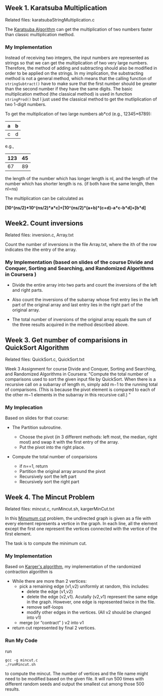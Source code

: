 
## Week 1. Karatsuba Multiplication

Related files: karatsubaStringMultiplication.c

The [Karatsuba Algorithm](https://en.wikipedia.org/wiki/Karatsuba_algorithm) can get the multiplication of two numbers faster than classic multiplication method.

### My Implementation
Instead of receiving two integers, the input numbers are represented as strings so that we can get the multiplication of two very large numbers. Therefore, the method of adding and subtracting should also be modified in order to be applied on the strings. In my implication, the substracting method is not a general method, which means that the calling function of `stringSubtract()` have to make sure that the first number should be greater than the second number if they have the same digits. The basic multiplication method (the classical method) is used in function `stringProd()` but I just used the classical method to get the mutliplication of two 1-digit numbers.

To get the multiplication of two large numbers ab\*cd (e.g., 12345*6789):

|  a  |  b  |
| --- |:---:|
|  c  |  d  |

e.g.,

|  123  |  45  |
| ----- |:----:|
|   67  |  89  |

the length of the number which has longer length is nl, and the length of the number which has shorter length is ns. (if both have the same length, then nl=ns)

The multiplication can be calculated as

**[10^(ns/2)\*10^(ns/2)\*a\*c]+[10^(ns/2)\*(a+b)\*(c+d)-a\*c-b\*d]+[b\*d]**





## Week2. Count inversions

Related files: inversion.c, Array.txt

Count the number of inversions in the file Array.txt, where the ith of the row indicates the ithe entry of the array.

### My Implementation (based on slides of the course Divide and Conquer, Sorting and Searching, and Randomized Algorithms in Coursera )

* Divide the entire array into two parts and count the inversions of the left and right parts.

* Also count the inversions of the subarray whose first entry lies in the left part of the original array and last entry lies in the right part of the original array.

* The total number of inversions of the original array equals the sum of the three results acquired in the method described above.


## Week 3. Get number of comparisions in QuickSort Algorithm

Related files: QuickSort.c, QuickSort.txt

Week 3 Assignment for course Divide and Conquer, Sorting and Searching, and Randomized Algorithms in Coursera: "Compute the total number of comparisons used to sort the given input file by QuickSort. When there is a recursive call on a subarray of length m, simply add m−1 to the running total of comparisons. (This is because the pivot element is compared to each of the other m−1 elements in the subarray in this recursive call.) "

### My Implecation

Based on slides for that course:

* The Partition subroutine.
	* Choose the pivot (in 3 different methods: left most, the median, right most) and swap it with the first entry of the array.
	* Put the pivot into the right place.

* Compute the total number of conparisions
	* if n==1, return	 
	* Partition the original array around the pivot
	* Recursively sort the left part
	* Recursively sort the right part 



## Week 4. The Mincut Problem

Related files: mincut.c, runMincut.sh, kargerMinCut.txt

In this [Minumum cut](https://en.wikipedia.org/wiki/Minimum_cut) problem, the undirected graph is given as a file with every element represents a vertice in the graph. In each line, all the element except the first one represent the vertices connected with the vertice of the first element.

The task is to compute the minimum cut.

### My Implementation

Based on [Karger's algorithm](https://en.wikipedia.org/wiki/Karger%27s_algorithm), my implementation of the randomized contraction algorithm is

* While there are more than 2 vertices:
	* pick a remaining edge (v1,v2) uniformly at random, this includes: 
		* delete the edge (v1,v2)
		* delete the edge (v2,v1). Acutally (v2,v1) represent the same edge in the graph. However, one edge is represented twice in the file.
		* remove self-loops
		* modify other edges in the vertices. (All v2 should be changed into v1)
	* merge (or “contract” ) v2 into v1
* return cut represented by final 2 vertices.

### Run My Code

run

	gcc -g mincut.c
	./runMincut.sh
	
to compute the mincut. The number of vertices and the file name might need to be modified based on the given file. It will run 500 times with different random seeds and output the smallest cut among those 500 results.
